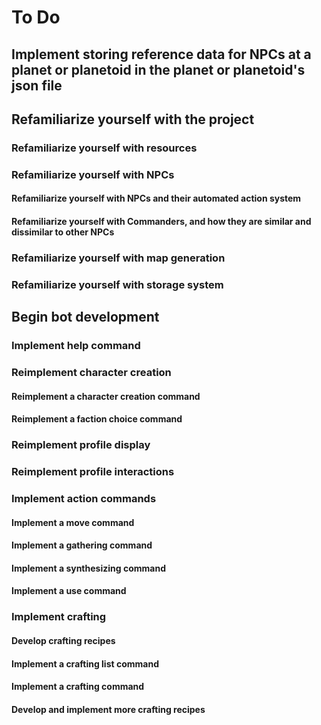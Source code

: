 # To Do

## Implement storing reference data for NPCs at a planet or planetoid in the planet or planetoid's json file

## Refamiliarize yourself with the project

### Refamiliarize yourself with resources

### Refamiliarize yourself with NPCs

#### Refamiliarize yourself with NPCs and their automated action system

#### Refamiliarize yourself with Commanders, and how they are similar and dissimilar to other NPCs

### Refamiliarize yourself with map generation

### Refamiliarize yourself with storage system

## Begin bot development

### Implement help command

### Reimplement character creation

#### Reimplement a character creation command

#### Reimplement a faction choice command

### Reimplement profile display

### Reimplement profile interactions

### Implement action commands

#### Implement a move command

#### Implement a gathering command

#### Implement a synthesizing command

#### Implement a use command

### Implement crafting

#### Develop crafting recipes

#### Implement a crafting list command

#### Implement a crafting command

#### Develop and implement more crafting recipes
